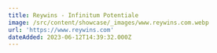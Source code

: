 ```yaml
---
title: Reywins - Infinitum Potentiale
image: /src/content/showcase/_images/www.reywins.com.webp
url: 'https://www.reywins.com'
dateAdded: 2023-06-12T14:39:32.000Z
---
```


